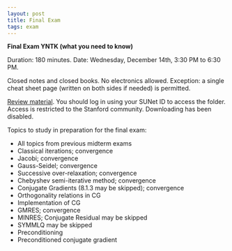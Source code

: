 ```yaml
---
layout: post
title: Final Exam 
tags: exam
---
```


<!-- bundle exec jekyll serve --incremental -->

**Final Exam YNTK (what you need to know)**

Duration: 180 minutes. Date: Wednesday, December 14th, 3:30 PM to 6:30 PM.

Closed notes and closed books. No electronics allowed. Exception: a single cheat sheet page (written on both sides if needed) is permitted.

[Review material](https://drive.google.com/drive/folders/18ntdTWN92Bwu3DgtPbOV0pjC8QTPs7j1?usp=sharing). You should log in using your SUNet ID to access the folder. Access is restricted to the Stanford community. Downloading has been disabled.

Topics to study in preparation for the final exam:

- All topics from previous midterm exams
- Classical iterations; convergence
- Jacobi; convergence
- Gauss-Seidel; convergence
- Successive over-relaxation; convergence
- Chebyshev semi-iterative method; convergence
- Conjugate Gradients (8.1.3 may be skipped); convergence
- Orthogonality relations in CG
- Implementation of CG
- GMRES; convergence
- MINRES; Conjugate Residual may be skipped
- SYMMLQ may be skipped
- Preconditioning
- Preconditioned conjugate gradient 
